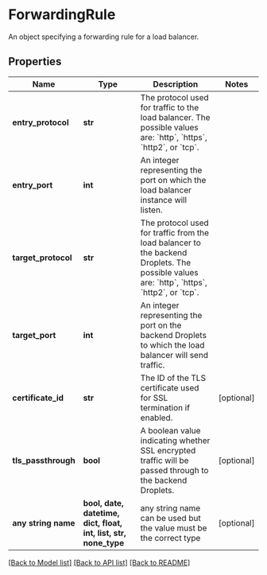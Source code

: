 # ForwardingRule

An object specifying a forwarding rule for a load balancer.

## Properties
Name | Type | Description | Notes
------------ | ------------- | ------------- | -------------
**entry_protocol** | **str** | The protocol used for traffic to the load balancer. The possible values are: &#x60;http&#x60;, &#x60;https&#x60;, &#x60;http2&#x60;, or &#x60;tcp&#x60;.  | 
**entry_port** | **int** | An integer representing the port on which the load balancer instance will listen. | 
**target_protocol** | **str** | The protocol used for traffic from the load balancer to the backend Droplets. The possible values are: &#x60;http&#x60;, &#x60;https&#x60;, &#x60;http2&#x60;, or &#x60;tcp&#x60;.  | 
**target_port** | **int** | An integer representing the port on the backend Droplets to which the load balancer will send traffic. | 
**certificate_id** | **str** | The ID of the TLS certificate used for SSL termination if enabled. | [optional] 
**tls_passthrough** | **bool** | A boolean value indicating whether SSL encrypted traffic will be passed through to the backend Droplets. | [optional] 
**any string name** | **bool, date, datetime, dict, float, int, list, str, none_type** | any string name can be used but the value must be the correct type | [optional]

[[Back to Model list]](../README.md#documentation-for-models) [[Back to API list]](../README.md#documentation-for-api-endpoints) [[Back to README]](../README.md)


